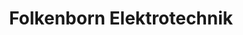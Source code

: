 ---
title: "Folkenborn Elektrotechnik"
url: /muelheim-an-der-ruhr/folkenborn-elektrotechnik/
shop: Elektronik
---